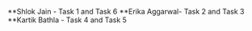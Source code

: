 **Shlok Jain - Task 1 and Task 6 
**Erika Aggarwal- Task 2 and Task 3 
**Kartik Bathla - Task 4 and Task 5
